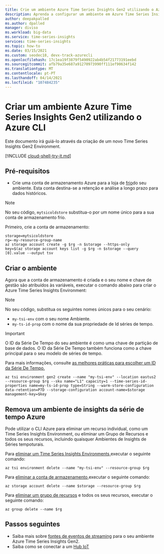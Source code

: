 ```yaml
---
title: Crie um ambiente Azure Time Series Insights Gen2 utilizando o Azure CLI - Azure Time Series Insights Gen2 | Microsoft Docs
description: Aprenda a configurar um ambiente em Azure Time Series Insights Gen2 usando o Azure CLI.
author: deepakpalled
ms.author: dpalled
manager: diviso
ms.workload: big-data
ms.service: time-series-insights
services: time-series-insights
ms.topic: how-to
ms.date: 03/15/2021
ms.custom: seodec18, devx-track-azurecli
ms.openlocfilehash: 17c1ea19f3879f5490922ab4b54f21773191eebd
ms.sourcegitcommit: afb79a35e687a91270973990ff111ef90634f142
ms.translationtype: MT
ms.contentlocale: pt-PT
ms.lasthandoff: 04/14/2021
ms.locfileid: "107484235"
---
```

# <a name="create-an-azure-time-series-insights-gen2-environment-using-the-azure-cli"></a>Criar um ambiente Azure Time Series Insights Gen2 utilizando o Azure CLI

Este documento irá guiá-lo através da criação de um novo Time Series Insights Gen2 Environment.

[!INCLUDE [cloud-shell-try-it.md](../../includes/cloud-shell-try-it.md)]

## <a name="prerequisites"></a>Pré-requisitos

* Crie uma conta de armazenamento Azure para a loja de [frio](./concepts-storage.md#cold-store)do seu ambiente. Esta conta destina-se a retenção e análise a longo prazo para dados históricos.

> [!NOTE]
> No seu código, `mytsicoldstore` substitua-o por um nome único para a sua conta de armazenamento frio.

Primeiro, crie a conta de armazenamento:

```azurecli-interactive
storage=mytsicoldstore
rg=-my-resource-group-name
az storage account create -g $rg -n $storage --https-only
key=$(az storage account keys list -g $rg -n $storage --query [0].value --output tsv
```

## <a name="creating-the-environment"></a>Criar o ambiente

Agora que a conta de armazenamento é criada e o seu nome e chave de gestão são atribuídos às variáveis, executar o comando abaixo para criar o Azure Time Series Insights Environment:

> [!NOTE]
> No seu código, substitua os seguintes nomes únicos para o seu cenário:
>
> * `my-tsi-env` com o seu nome Ambiente.
> * `my-ts-id-prop` com o nome da sua propriedade de Id séries de tempo.

> [!IMPORTANT]
> O ID da Série De Tempo do seu ambiente é como uma chave de partição de base de dados. O ID da Série De Tempo também funciona como a chave principal para o seu modelo de séries de tempo.
>
> Para mais informações, consulte [as melhores práticas para escolher um ID da Série De Tempo.](./how-to-select-tsid.md)

```azurecli-interactive
az tsi environment gen2 create --name "my-tsi-env" --location eastus2 --resource-group $rg --sku name="L1" capacity=1 --time-series-id-properties name=my-ts-id-prop type=String --warm-store-configuration data-retention=P7D --storage-configuration account-name=$storage management-key=$key
```

## <a name="remove-an-azure-time-series-insights-environment"></a>Remova um ambiente de insights da série de tempo Azure

Pode utilizar o CLI Azure para eliminar um recurso individual, como um Time Series Insights Environment, ou eliminar um Grupo de Recursos e todos os seus recursos, incluindo quaisquer Ambientes de Insights de Séries tempoturais.

Para [eliminar um Time Series Insights Environments,](/cli/azure/ext/timeseriesinsights/tsi/environment#ext_timeseriesinsights_az_tsi_environment_delete)executar o seguinte comando:

```azurecli-interactive
az tsi environment delete --name "my-tsi-env" --resource-group $rg
```

Para [eliminar a conta de armazenamento,](/cli/azure/storage/account#az_storage_account_delete)executar o seguinte comando:

```azurecli-interactive
az storage account delete --name $storage --resource-group $rg
```

Para [eliminar um grupo de recursos](/cli/azure/group#az-group-delete) e todos os seus recursos, executar o seguinte comando:

```azurecli-interactive
az group delete --name $rg
```

## <a name="next-steps"></a>Passos seguintes

* Saiba mais sobre [fontes de eventos de streaming](./concepts-streaming-ingestion-event-sources.md) para o seu ambiente Azure Time Series Insights Gen2.
* Saiba como se conectar a um [Hub IoT](./how-to-ingest-data-iot-hub.md)
